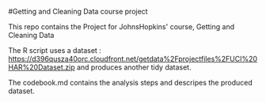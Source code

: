 #Getting and Cleaning Data course project
 
 This repo contains the Project for JohnsHopkins' course, Getting and Cleaning Data
 
 The R script uses a dataset : https://d396qusza40orc.cloudfront.net/getdata%2Fprojectfiles%2FUCI%20HAR%20Dataset.zip
 and produces another tidy dataset.
 
 The codebook.md contains the analysis steps and descripes the produced dataset.
 
